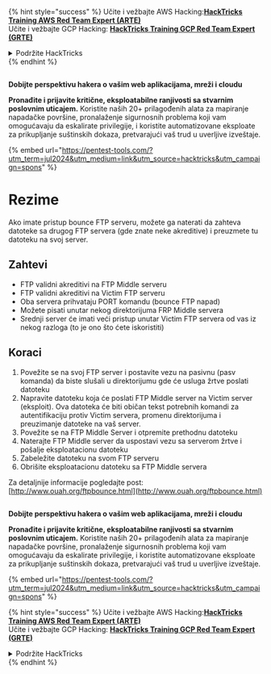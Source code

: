 {% hint style="success" %}
Učite i vežbajte AWS Hacking:<img src="/.gitbook/assets/arte.png" alt="" data-size="line">[**HackTricks Training AWS Red Team Expert (ARTE)**](https://training.hacktricks.xyz/courses/arte)<img src="/.gitbook/assets/arte.png" alt="" data-size="line">\
Učite i vežbajte GCP Hacking: <img src="/.gitbook/assets/grte.png" alt="" data-size="line">[**HackTricks Training GCP Red Team Expert (GRTE)**<img src="/.gitbook/assets/grte.png" alt="" data-size="line">](https://training.hacktricks.xyz/courses/grte)

<details>

<summary>Podržite HackTricks</summary>

* Proverite [**planove pretplate**](https://github.com/sponsors/carlospolop)!
* **Pridružite se** 💬 [**Discord grupi**](https://discord.gg/hRep4RUj7f) ili [**telegram grupi**](https://t.me/peass) ili **nas pratite na** **Twitteru** 🐦 [**@hacktricks\_live**](https://twitter.com/hacktricks\_live)**.**
* **Podelite hakerske trikove slanjem PR-ova na** [**HackTricks**](https://github.com/carlospolop/hacktricks) i [**HackTricks Cloud**](https://github.com/carlospolop/hacktricks-cloud) github repozitorijume.

</details>
{% endhint %}

<figure><img src="/.gitbook/assets/pentest-tools.svg" alt=""><figcaption></figcaption></figure>

**Dobijte perspektivu hakera o vašim web aplikacijama, mreži i cloudu**

**Pronađite i prijavite kritične, eksploatabilne ranjivosti sa stvarnim poslovnim uticajem.** Koristite naših 20+ prilagođenih alata za mapiranje napadačke površine, pronalaženje sigurnosnih problema koji vam omogućavaju da eskalirate privilegije, i koristite automatizovane eksploate za prikupljanje suštinskih dokaza, pretvarajući vaš trud u uverljive izveštaje.

{% embed url="https://pentest-tools.com/?utm_term=jul2024&utm_medium=link&utm_source=hacktricks&utm_campaign=spons" %}


# Rezime

Ako imate pristup bounce FTP serveru, možete ga naterati da zahteva datoteke sa drugog FTP servera \(gde znate neke akreditive\) i preuzmete tu datoteku na svoj server.

## Zahtevi

- FTP validni akreditivi na FTP Middle serveru
- FTP validni akreditivi na Victim FTP serveru
- Oba servera prihvataju PORT komandu \(bounce FTP napad\)
- Možete pisati unutar nekog direktorijuma FRP Middle servera
- Srednji server će imati veći pristup unutar Victim FTP servera od vas iz nekog razloga \(to je ono što ćete iskoristiti\)

## Koraci

1. Povežite se na svoj FTP server i postavite vezu na pasivnu \(pasv komanda\) da biste slušali u direktorijumu gde će usluga žrtve poslati datoteku
2. Napravite datoteku koja će poslati FTP Middle server na Victim server \(eksploit\). Ova datoteka će biti običan tekst potrebnih komandi za autentifikaciju protiv Victim servera, promenu direktorijuma i preuzimanje datoteke na vaš server.
3. Povežite se na FTP Middle Server i otpremite prethodnu datoteku
4. Naterajte FTP Middle server da uspostavi vezu sa serverom žrtve i pošalje eksploatacionu datoteku
5. Zabeležite datoteku na svom FTP serveru
6. Obrišite eksploatacionu datoteku sa FTP Middle servera

Za detaljnije informacije pogledajte post: [http://www.ouah.org/ftpbounce.html](http://www.ouah.org/ftpbounce.html)


<figure><img src="/.gitbook/assets/pentest-tools.svg" alt=""><figcaption></figcaption></figure>

**Dobijte perspektivu hakera o vašim web aplikacijama, mreži i cloudu**

**Pronađite i prijavite kritične, eksploatabilne ranjivosti sa stvarnim poslovnim uticajem.** Koristite naših 20+ prilagođenih alata za mapiranje napadačke površine, pronalaženje sigurnosnih problema koji vam omogućavaju da eskalirate privilegije, i koristite automatizovane eksploate za prikupljanje suštinskih dokaza, pretvarajući vaš trud u uverljive izveštaje.

{% embed url="https://pentest-tools.com/?utm_term=jul2024&utm_medium=link&utm_source=hacktricks&utm_campaign=spons" %}

{% hint style="success" %}
Učite i vežbajte AWS Hacking:<img src="/.gitbook/assets/arte.png" alt="" data-size="line">[**HackTricks Training AWS Red Team Expert (ARTE)**](https://training.hacktricks.xyz/courses/arte)<img src="/.gitbook/assets/arte.png" alt="" data-size="line">\
Učite i vežbajte GCP Hacking: <img src="/.gitbook/assets/grte.png" alt="" data-size="line">[**HackTricks Training GCP Red Team Expert (GRTE)**<img src="/.gitbook/assets/grte.png" alt="" data-size="line">](https://training.hacktricks.xyz/courses/grte)

<details>

<summary>Podržite HackTricks</summary>

* Proverite [**planove pretplate**](https://github.com/sponsors/carlospolop)!
* **Pridružite se** 💬 [**Discord grupi**](https://discord.gg/hRep4RUj7f) ili [**telegram grupi**](https://t.me/peass) ili **nas pratite na** **Twitteru** 🐦 [**@hacktricks\_live**](https://twitter.com/hacktricks\_live)**.**
* **Podelite hakerske trikove slanjem PR-ova na** [**HackTricks**](https://github.com/carlospolop/hacktricks) i [**HackTricks Cloud**](https://github.com/carlospolop/hacktricks-cloud) github repozitorijume.

</details>
{% endhint %}

